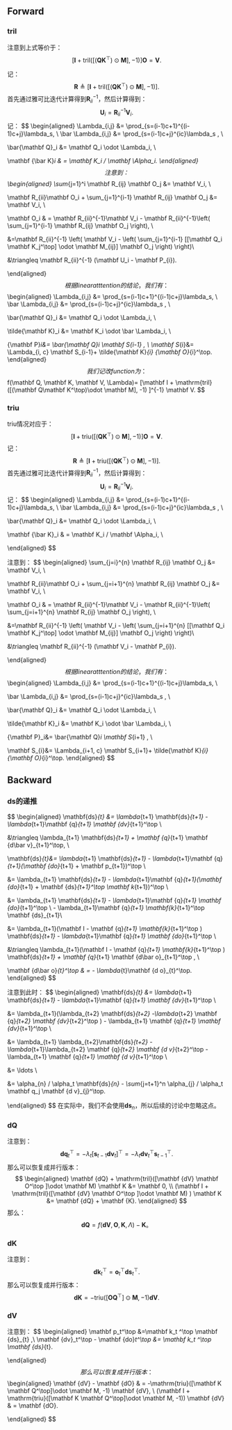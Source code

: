 ## Forward

### tril

注意到上式等价于：
$$
[\mathbf I + \mathrm{tril}([(\mathbf Q\mathbf K^\top)\odot \mathbf M], -1) ] \mathbf O = \mathbf V.
$$

记：
$$
\mathbf R\triangleq [\mathbf I + \mathrm{tril}([(\mathbf Q\mathbf K^\top)\odot \mathbf M], -1) ] .
$$
首先通过雅可比迭代计算得到$\mathbf R_{ii}^{-1}$，然后计算得到：
$$
\mathbf U_i = \mathbf R_{ii}^{-1} \mathbf V_i.
$$
记：
$$
\begin{aligned}
\Lambda_{i,j} &= \prod_{s=(i-1)c+1}^{(i-1)c+j}\lambda_s, \\
\bar \Lambda_{i,j} &= \prod_{s=(i-1)c+j}^{ic}\lambda_s , \\

\bar{\mathbf Q}_i &=  \mathbf Q_i \odot  \Lambda_i,  \\


\mathbf {\bar K}_i & = \mathbf K_i / \mathbf \Alpha_i.
\end{aligned}
$$
注意到：
$$
\begin{aligned}
\sum_{j=1}^i \mathbf R_{ij} \mathbf O_j &= \mathbf V_i, \\

\mathbf R_{ii}\mathbf O_i + \sum_{j=1}^{i-1} \mathbf R_{ij} \mathbf O_j &= \mathbf V_i, \\

\mathbf O_i & = \mathbf R_{ii}^{-1}\mathbf V_i - \mathbf R_{ii}^{-1}\left( \sum_{j=1}^{i-1} \mathbf R_{ij} \mathbf O_j  \right), \\

&=\mathbf R_{ii}^{-1} \left( \mathbf V_i -  \left( \sum_{j=1}^{i-1} [[\mathbf Q_i \mathbf K_j^\top] \odot \mathbf M_{ij}]  \mathbf O_j  \right)  \right)\\

&\triangleq  \mathbf R_{ii}^{-1} (\mathbf U_i - \mathbf P_{i}).

\end{aligned}
$$
根据linear atttention的结论，我们有：
$$
\begin{aligned}
\Lambda_{i,j} &= \prod_{s=(i-1)c+1}^{(i-1)c+j}\lambda_s, \\
\bar \Lambda_{i,j} &= \prod_{s=(i-1)c+j}^{ic}\lambda_s , \\

\bar{\mathbf Q}_i &=  \mathbf Q_i \odot  \Lambda_i,  \\

\tilde{\mathbf K}_i &=  \mathbf K_i \odot \bar \Lambda_i,  \\

{\mathbf P}_i&=  \bar{\mathbf Q}_i  \mathbf S_{i-1} ,  \\
\mathbf S_{i}&= \Lambda_{i, c} \mathbf S_{i-1}+ \tilde{\mathbf K}_{i} {\mathbf O}_{i}^\top.
\end{aligned}
$$
我们记改function为：
$$
f(\mathbf Q, \mathbf K, \mathbf V, \Lambda)= [\mathbf I + \mathrm{tril}([(\mathbf Q\mathbf K^\top)\odot \mathbf M], -1) ]^{-1} \mathbf V.
$$


### triu

triu情况对应于：
$$
[\mathbf I + \mathrm{triu}([(\mathbf Q\mathbf K^\top)\odot \mathbf M], -1) ] \mathbf O = \mathbf V.
$$
记：
$$
\mathbf R\triangleq [\mathbf I + \mathrm{triu}([(\mathbf Q\mathbf K^\top)\odot \mathbf M], -1) ] .
$$
首先通过雅可比迭代计算得到$\mathbf R_{ii}^{-1}$，然后计算得到：
$$
\mathbf U_i = \mathbf R_{ii}^{-1} \mathbf V_i.
$$
记：
$$
\begin{aligned}
\Lambda_{i,j} &= \prod_{s=(i-1)c+1}^{(i-1)c+j}\lambda_s, \\
\bar \Lambda_{i,j} &= \prod_{s=(i-1)c+j}^{ic}\lambda_s , \\

\bar{\mathbf Q}_i &=  \mathbf Q_i \odot  \Lambda_i,  \\


\mathbf {\bar K}_i & = \mathbf K_i / \mathbf \Alpha_i, \\


\end{aligned}
$$

注意到：
$$
\begin{aligned}
\sum_{j=i}^{n} \mathbf R_{ij} \mathbf O_j &= \mathbf V_i, \\

\mathbf R_{ii}\mathbf O_i + \sum_{j=i+1}^{n} \mathbf R_{ij} \mathbf O_j &= \mathbf V_i, \\

\mathbf O_i & = \mathbf R_{ii}^{-1}\mathbf V_i - \mathbf R_{ii}^{-1}\left( \sum_{j=i+1}^{n} \mathbf R_{ij} \mathbf O_j  \right), \\

&=\mathbf R_{ii}^{-1} \left( \mathbf V_i -  \left( \sum_{j=i+1}^{n} [[\mathbf Q_i \mathbf K_j^\top] \odot \mathbf M_{ij}]  \mathbf O_j  \right)  \right)\\

&\triangleq  \mathbf R_{ii}^{-1} (\mathbf V_i - \mathbf P_{i}).

\end{aligned}
$$
根据linear atttention的结论，我们有：
$$
\begin{aligned}
\Lambda_{i,j} &= \prod_{s=(i-1)c+1}^{(i-1)c+j}\lambda_s, \\

\bar \Lambda_{i,j} &= \prod_{s=(i-1)c+j}^{ic}\lambda_s , \\

\bar{\mathbf Q}_i &=  \mathbf Q_i \odot  \Lambda_i,  \\

\tilde{\mathbf K}_i &=  \mathbf K_i \odot \bar \Lambda_i,  \\

{\mathbf P}_i&=  \bar{\mathbf Q}_i  \mathbf S_{i+1} ,  \\

\mathbf S_{i}&= \Lambda_{i+1, c} \mathbf S_{i+1}+ \tilde{\mathbf K}_{i} {\mathbf O}_{i}^\top.
\end{aligned}
$$




## Backward

### $\mathbf {ds}$的递推

$$
\begin{aligned}
\mathbf{ds}_{t}
&= \lambda_{t+1} \mathbf{ds}_{t+1} - \lambda_{t+1}\mathbf {q}_{t+1} \mathbf {dv}_{t+1}^\top \\

&\triangleq \lambda_{t+1} \mathbf{ds}_{t+1} + \mathbf {q}_{t+1} \mathbf {d\bar v}_{t+1}^\top,    \\

\mathbf{ds}_{t}&= \lambda_{t+1} \mathbf{ds}_{t+1} - \lambda_{t+1}\mathbf {q}_{t+1}(\mathbf {do}_{t+1} + \mathbf p_{t+1})^\top \\

&= \lambda_{t+1} \mathbf{ds}_{t+1} - \lambda_{t+1}\mathbf {q}_{t+1}(\mathbf {do}_{t+1} + \mathbf {ds}_{t+1}^\top \mathbf k_{t+1})^\top \\

&= \lambda_{t+1} \mathbf{ds}_{t+1} - \lambda_{t+1}\mathbf {q}_{t+1} \mathbf {do}_{t+1}^\top \ - \lambda_{t+1}\mathbf {q}_{t+1} \mathbf{k}_{t+1}^\top \mathbf {ds}_{t+1}\\

&= \lambda_{t+1}(\mathbf I - \mathbf {q}_{t+1} \mathbf{k}_{t+1}^\top ) \mathbf{ds}_{t+1} - \lambda_{t+1}\mathbf {q}_{t+1} \mathbf {do}_{t+1}^\top \\

&\triangleq  \lambda_{t+1}(\mathbf I - \mathbf {q}_{t+1} \mathbf{k}_{t+1}^\top ) \mathbf{ds}_{t+1} + \mathbf {q}_{t+1} \mathbf {d\bar o}_{t+1}^\top , \\

\mathbf {d\bar o}_{t}^\top & = - \lambda_{t}\mathbf {d o}_{t}^\top.
\end{aligned}
$$

注意到此时：
$$
\begin{aligned}
\mathbf{ds}_{t}
&= \lambda_{t+1} \mathbf{ds}_{t+1} - \lambda_{t+1}\mathbf {q}_{t+1} \mathbf {dv}_{t+1}^\top \\


&= \lambda_{t+1}(\lambda_{t+2} \mathbf{ds}_{t+2} -\lambda_{t+2} \mathbf {q}_{t+2} \mathbf {dv}_{t+2}^\top ) - \lambda_{t+1} \mathbf {q}_{t+1} \mathbf {dv}_{t+1}^\top  \\

&=  \lambda_{t+1} \lambda_{t+2}\mathbf{ds}_{t+2} - \lambda_{t+1}\lambda_{t+2}  \mathbf {q}_{t+2} \mathbf {d v}_{t+2}^\top -  \lambda_{t+1} \mathbf {q}_{t+1} \mathbf {d v}_{t+1}^\top \\

&= \ldots \\

&=  \alpha_{n} / \alpha_t \mathbf{ds}_{n} - \sum_{j=t+1}^n \alpha_{j} / \alpha_t \mathbf q_j \mathbf {d v}_{j}^\top.

\end{aligned}
$$
在实际中，我们不会使用$\mathbf {ds}_n$，所以后续的讨论中忽略这点。



### $\mathbf {dQ}$

注意到：
$$
\mathbf {dq}_t^\top= -\lambda_t  \left[\mathbf {s}_{t-1}\mathbf {dv}_t\right]^\top
=-\lambda_t \mathbf {dv}_t^\top \mathbf {s}_{t-1}^\top
.
$$
那么可以恢复成并行版本：
$$
\begin{aligned}
\mathbf {dQ} +  \mathrm{tril}([\mathbf {dV} \mathbf O^\top ]\odot \mathbf M)   \mathbf K &= \mathbf 0, \\
(\mathbf I + \mathrm{tril}([\mathbf {dV} \mathbf O^\top ]\odot \mathbf M)  ) \mathbf K &= \mathbf {dQ}  + \mathbf {K}.
\end{aligned}
$$
那么：
$$
\mathbf {dQ}= f(\mathbf {dV}, \mathbf O, \mathbf K, \Lambda)-\mathbf {K}。
$$


### $\mathbf {dK}$

注意到：
$$
\mathbf {dk}_t^\top=  \mathbf o_t^\top \mathbf {ds}_t  ^\top.
$$
那么可以恢复成并行版本：
$$
\mathbf {dK} = -\mathrm{triu}([\mathbf O \mathbf Q^\top]\odot \mathbf M, -1) \mathbf {dV}.
$$


### $\mathbf {dV}$

注意到：
$$
\begin{aligned}
\mathbf p_t^\top  &=\mathbf k_t ^\top \mathbf {ds}_{t} ,\\
\mathbf {dv}_t^\top - \mathbf {do}_t^\top &= \mathbf k_t ^\top \mathbf {ds}_{t}.


\end{aligned}
$$
那么可以恢复成并行版本：
$$
\begin{aligned}
\mathbf {dV} - \mathbf {dO} & = -\mathrm{triu}([\mathbf K \mathbf Q^\top]\odot \mathbf M, -1) \mathbf {dV}, \\
(\mathbf I + \mathrm{triu}([\mathbf K \mathbf Q^\top]\odot \mathbf M, -1)) \mathbf {dV} & = \mathbf {dO}.

\end{aligned}
$$
